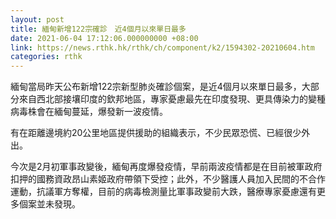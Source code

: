 ```yaml
---
layout: post
title: 緬甸新增122宗確診　近4個月以來單日最多
date: 2021-06-04 17:12:06.000000000 +08:00
link: https://news.rthk.hk/rthk/ch/component/k2/1594302-20210604.htm
categories: rthk
---
```


緬甸當局昨天公布新增122宗新型肺炎確診個案，是近4個月以來單日最多，大部分來自西北部接壤印度的欽邦地區，專家憂慮最先在印度發現、更具傳染力的變種病毒株會在緬甸蔓延，爆發新一波疫情。

有在距離邊境約20公里地區提供援助的組織表示，不少民眾恐慌、已經很少外出。

今次是2月初軍事政變後，緬甸再度爆發疫情，早前兩波疫情都是在目前被軍政府扣押的國務資政昂山素姬政府帶領下受控；此外，不少醫護人員加入民間的不合作運動，抗議軍方奪權，目前的病毒檢測量比軍事政變前大跌，醫療專家憂慮還有更多個案並未發現。
